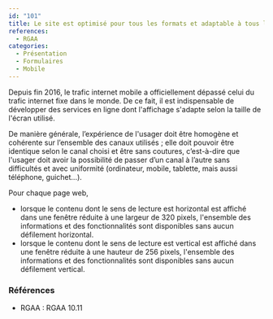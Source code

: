 ```yaml
---
id: "101"
title: Le site est optimisé pour tous les formats et adaptable à tous les terminaux.
references:
  - RGAA
categories:
  - Présentation
  - Formulaires
  - Mobile
---
```


Depuis fin 2016, le trafic internet mobile a officiellement dépassé celui du trafic internet fixe dans le monde. De ce fait, il est indispensable de développer des services en ligne dont l'affichage s'adapte selon la taille de l'écran utilisé.

De manière générale, l’expérience de l'usager doit être homogène et cohérente sur l’ensemble des canaux utilisés ; elle doit pouvoir être identique selon le canal choisi et être sans coutures, c’est-à-dire que l'usager doit avoir la possibilité de passer d’un canal à l’autre sans difficultés et avec uniformité (ordinateur, mobile, tablette, mais aussi téléphone, guichet...).

Pour chaque page web,
* lorsque le contenu dont le sens de lecture est horizontal est affiché dans une fenêtre réduite à une largeur de 320 pixels, l'ensemble des informations et des fonctionnalités sont disponibles sans aucun défilement horizontal.
* lorsque le contenu dont le sens de lecture est vertical est affiché dans une fenêtre réduite à une hauteur de 256 pixels, l'ensemble des informations et des fonctionnalités sont disponibles sans aucun défilement vertical.

### Références

* RGAA : RGAA 10.11

